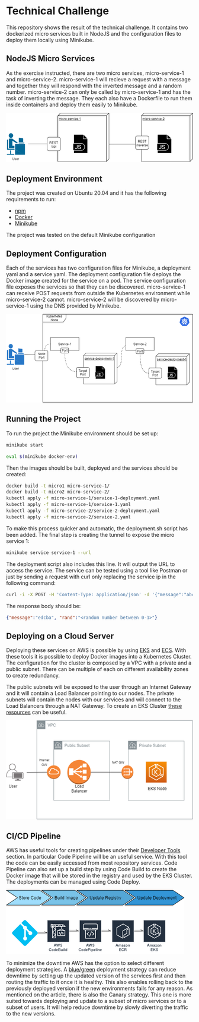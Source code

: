 # Technical Challenge

This repository shows the result of the technical challenge. It contains two dockerized micro services built in NodeJS and the configuration files to deploy them locally using Minikube.

## NodeJS Micro Services

As the exercise instructed, there are two micro services, micro-service-1 and micro-service-2. micro-service-1 will recieve a request with a message and together they will respond with the inverted message and a random number. micro-service-2 can only be called by micro-service-1 and has the task of inverting the message. They each also have a Dockerfile to run them inside containers and deploy them easily to Minikube.

![NodeJS Micro Services](images/microservices.png)

## Deployment Environment

The project was created on Ubuntu 20.04 and it has the following requirements to run:

* [npm](https://www.npmjs.com/get-npm)
* [Docker](https://docs.docker.com/engine/install/)
* [Minikube](https://minikube.sigs.k8s.io/docs/start/)

The project was tested on the default Minikube configuration

## Deployment Configuration

Each of the services has two configuration files for Minikube, a deployment yaml and a service yaml. The deployment configuration file deploys the Docker image created for the service on a pod. The service configuration file exposes the services so that they can be discovered. micro-service-1 can receive POST requests from outside the Kubernetes environment while micro-service-2 cannot. micro-service-2 will be discovered by micro-service-1 using the DNS provided by Minikube.

![Deployment](images/kubernetes.png)

## Running the Project

To run the project the Minikube environment should be set up:

```bash
minikube start
```

```bash
eval $(minikube docker-env)
```

Then the images should be built, deployed and the services should be created:

```bash
docker build -t micro1 micro-service-1/
docker build -t micro2 micro-service-2/
kubectl apply -f micro-service-1/service-1-deployment.yaml
kubectl apply -f micro-service-1/service-1.yaml
kubectl apply -f micro-service-2/service-2-deployment.yaml
kubectl apply -f micro-service-2/service-2.yaml
```

To make this process quicker and automatic, the deployment.sh script has been added.
The final step is creating the tunnel to expose the micro service 1:

```bash
minikube service service-1 --url
```

The deployment script also includes this line. It will output the URL to access the service. The service can be tested using a tool like Postman or just by sending a request with curl only replacing the service ip in the following command:

```bash
curl -i -X POST -H 'Content-Type: application/json' -d '{"message":"abcde"}' <service ip>/api
```

The response body should be:

```json
{"message":"edcba", "rand":"<random number between 0-1>"}
```

## Deploying on a Cloud Server

Deploying these services on AWS is possible by using [EKS](https://aws.amazon.com/eks/) and [ECS](https://aws.amazon.com/ecs/). With these tools it is possible to deploy Docker images into a Kubernetes Cluster. The configuration for the cluster is composed by a VPC with a private and a public subnet. There can be multiple of each on different availability zones to create redundancy.

The public subnets will be exposed to the user through an Internet Gateway and it will contain a Load Balancer pointing to our nodes. The private subnets will contain the nodes with our services and will connect to the Load Balancers through a NAT Gateway. To create an EKS Cluster [these resources](https://docs.aws.amazon.com/eks/latest/userguide/getting-started-console.html) can be useful.

![Cloud Deployment](images/cloud.png)

## CI/CD Pipeline

AWS has useful tools for creating pipelines under their [Developer Tools](https://aws.amazon.com/products/developer-tools/) section. In particular Code Pipeline will be an useful service. With this tool the code can be easily accessed from most repository services. Code Pipeline can also set up a build step by using Code Build to create the Docker image that will be stored in the registry and used by the EKS Cluster. The deployments can be managed using Code Deploy.

![CI/CD Pipeline](images/pipeline.png)

To minimize the downtime AWS has the option to select different deployment strategies. A [blue/green](https://aws.amazon.com/blogs/compute/bluegreen-deployments-with-amazon-ecs/) deployment strategy can reduce downtime by setting up the updated version of the services first and then routing the traffic to it once it is healthy. This also enables rolling back to the previously deployed version if the new environments fails for any reason. As mentioned on the article, there is also the Canary strategy. This one is more suited towards deploying and update to a subset of micro services or to a subset of users. It will help reduce downtime by slowly diverting the traffic to the new versions.
